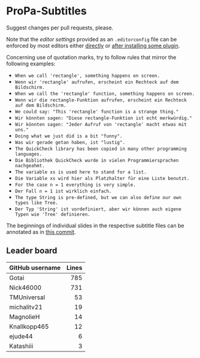 # ProPa-Subtitles

Suggest changes per pull requests, please.

Note that the *editor settings* provided as an `.editorconfig` file can be enforced by most editors either [directly](https://editorconfig.org/#pre-installed) or [after installing some plugin](https://editorconfig.org/#download).

Concerning use of quotation marks, try to follow rules that mirror the following examples:

- `When we call 'rectangle', something happens on screen.`
- `Wenn wir 'rectangle' aufrufen, erscheint ein Rechteck auf dem Bildschirm.`
- `When we call the 'rectangle' function, something happens on screen.`
- `Wenn wir die rectangle-Funktion aufrufen, erscheint ein Rechteck auf dem Bildschirm.`
- `We could say: "This 'rectangle' function is a strange thing."`
- `Wir könnten sagen: "Diese rectangle-Funktion ist echt merkwürdig."`
- `Wir könnten sagen: "Jeder Aufruf von 'rectangle' macht etwas mit uns."`
- `Doing what we just did is a bit "funny".`
- `Was wir gerade getan haben, ist "lustig".`
- `The QuickCheck library has been copied in many other programming languages.`
- `Die Bibliothek QuickCheck wurde in vielen Programmiersprachen nachgeahmt.`
- `The variable xs is used here to stand for a list.`
- `Die Variable xs wird hier als Platzhalter für eine Liste benutzt.`
- `For the case n = 1 everything is very simple.`
- `Der Fall n = 1 ist wirklich einfach.`
- `The type String is pre-defined, but we can also define our own types like Tree.`
- `Der Typ 'String' ist vordefiniert, aber wir können auch eigene Typen wie 'Tree' definieren.`

The beginnings of individual slides in the respective subtitle files can be annotated as in [this commit](https://github.com/fmidue/ProPa-Subtitles/commit/3f216c790cff243715c61ea989c09c4ecf1fed3f).

## Leader board

| GitHub username | Lines |
| :-- | --: |
| Gotai | 785 |
| Nick46000 | 731 |
| TMUniversal | 53 |
| michalitv21 | 19 |
| MagnolieH | 14 |
| Knallkopp465 | 12 |
| ejude44 | 6 |
| Katashiii | 3 |
